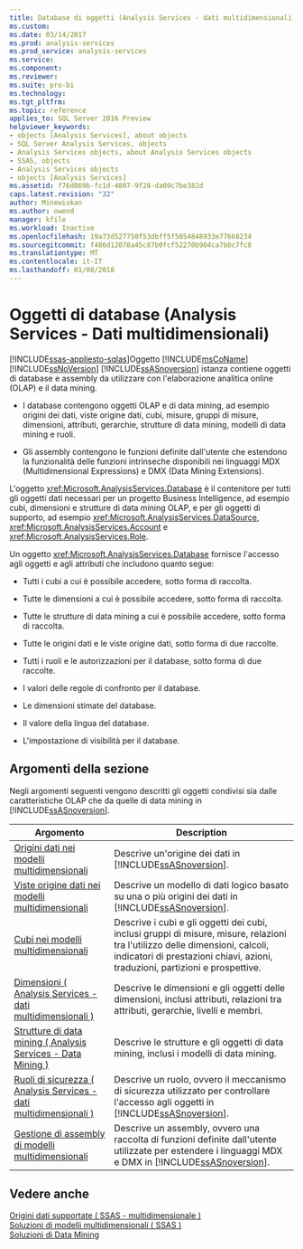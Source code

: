 ```yaml
---
title: Database di oggetti (Analysis Services - dati multidimensionali) | Documenti Microsoft
ms.custom: 
ms.date: 03/14/2017
ms.prod: analysis-services
ms.prod_service: analysis-services
ms.service: 
ms.component: 
ms.reviewer: 
ms.suite: pro-bi
ms.technology: 
ms.tgt_pltfrm: 
ms.topic: reference
applies_to: SQL Server 2016 Preview
helpviewer_keywords:
- objects [Analysis Services], about objects
- SQL Server Analysis Services, objects
- Analysis Services objects, about Analysis Services objects
- SSAS, objects
- Analysis Services objects
- objects [Analysis Services]
ms.assetid: f76d869b-fc1d-4807-9f28-da09c7be382d
caps.latest.revision: "32"
author: Minewiskan
ms.author: owend
manager: kfile
ms.workload: Inactive
ms.openlocfilehash: 19a73d527750f53dbff5f5054848933e77668234
ms.sourcegitcommit: f486d12078a45c87b0fcf52270b904ca7b0c7fc8
ms.translationtype: MT
ms.contentlocale: it-IT
ms.lasthandoff: 01/08/2018
---
```

# <a name="database-objects-analysis-services---multidimensional-data"></a>Oggetti di database (Analysis Services - Dati multidimensionali)
[!INCLUDE[ssas-appliesto-sqlas](../../../includes/ssas-appliesto-sqlas.md)]Oggetto [!INCLUDE[msCoName](../../../includes/msconame-md.md)] [!INCLUDE[ssNoVersion](../../../includes/ssnoversion-md.md)] [!INCLUDE[ssASnoversion](../../../includes/ssasnoversion-md.md)] istanza contiene oggetti di database e assembly da utilizzare con l'elaborazione analitica online (OLAP) e il data mining.  
  
-   I database contengono oggetti OLAP e di data mining, ad esempio origini dei dati, viste origine dati, cubi, misure, gruppi di misure, dimensioni, attributi, gerarchie, strutture di data mining, modelli di data mining e ruoli.  
  
-   Gli assembly contengono le funzioni definite dall'utente che estendono la funzionalità delle funzioni intrinseche disponibili nei linguaggi MDX (Multidimensional Expressions) e DMX (Data Mining Extensions).  
  
 L'oggetto <xref:Microsoft.AnalysisServices.Database> è il contenitore per tutti gli oggetti dati necessari per un progetto Business Intelligence, ad esempio cubi, dimensioni e strutture di data mining OLAP, e per gli oggetti di supporto, ad esempio <xref:Microsoft.AnalysisServices.DataSource>, <xref:Microsoft.AnalysisServices.Account> e <xref:Microsoft.AnalysisServices.Role>.  
  
 Un oggetto <xref:Microsoft.AnalysisServices.Database> fornisce l'accesso agli oggetti e agli attributi che includono quanto segue:  
  
-   Tutti i cubi a cui è possibile accedere, sotto forma di raccolta.  
  
-   Tutte le dimensioni a cui è possibile accedere, sotto forma di raccolta.  
  
-   Tutte le strutture di data mining a cui è possibile accedere, sotto forma di raccolta.  
  
-   Tutte le origini dati e le viste origine dati, sotto forma di due raccolte.  
  
-   Tutti i ruoli e le autorizzazioni per il database, sotto forma di due raccolte.  
  
-   I valori delle regole di confronto per il database.  
  
-   Le dimensioni stimate del database.  
  
-   Il valore della lingua del database.  
  
-   L'impostazione di visibilità per il database.  
  
## <a name="in-this-section"></a>Argomenti della sezione  
 Negli argomenti seguenti vengono descritti gli oggetti condivisi sia dalle caratteristiche OLAP che da quelle di data mining in [!INCLUDE[ssASnoversion](../../../includes/ssasnoversion-md.md)].  
  
|Argomento|Description|  
|-----------|-----------------|  
|[Origini dati nei modelli multidimensionali](../../../analysis-services/multidimensional-models/data-sources-in-multidimensional-models.md)|Descrive un'origine dei dati in [!INCLUDE[ssASnoversion](../../../includes/ssasnoversion-md.md)].|  
|[Viste origine dati nei modelli multidimensionali](../../../analysis-services/multidimensional-models/data-source-views-in-multidimensional-models.md)|Descrive un modello di dati logico basato su una o più origini dei dati in [!INCLUDE[ssASnoversion](../../../includes/ssasnoversion-md.md)].|  
|[Cubi nei modelli multidimensionali](../../../analysis-services/multidimensional-models/cubes-in-multidimensional-models.md)|Descrive i cubi e gli oggetti dei cubi, inclusi gruppi di misure, misure, relazioni tra l'utilizzo delle dimensioni, calcoli, indicatori di prestazioni chiavi, azioni, traduzioni, partizioni e prospettive.|  
|[Dimensioni &#40; Analysis Services - dati multidimensionali &#41;](../../../analysis-services/multidimensional-models-olap-logical-dimension-objects/dimensions-analysis-services-multidimensional-data.md)|Descrive le dimensioni e gli oggetti delle dimensioni, inclusi attributi, relazioni tra attributi, gerarchie, livelli e membri.|  
|[Strutture di data mining &#40; Analysis Services - Data Mining &#41;](../../../analysis-services/data-mining/mining-structures-analysis-services-data-mining.md)|Descrive le strutture e gli oggetti di data mining, inclusi i modelli di data mining.|  
|[Ruoli di sicurezza &#40; Analysis Services - dati multidimensionali &#41;](../../../analysis-services/multidimensional-models/olap-logical/security-roles-analysis-services-multidimensional-data.md)|Descrive un ruolo, ovvero il meccanismo di sicurezza utilizzato per controllare l'accesso agli oggetti in [!INCLUDE[ssASnoversion](../../../includes/ssasnoversion-md.md)].|  
|[Gestione di assembly di modelli multidimensionali](../../../analysis-services/multidimensional-models/multidimensional-model-assemblies-management.md)|Descrive un assembly, ovvero una raccolta di funzioni definite dall'utente utilizzate per estendere i linguaggi MDX e DMX in [!INCLUDE[ssASnoversion](../../../includes/ssasnoversion-md.md)].|  
  
## <a name="see-also"></a>Vedere anche  
 [Origini dati supportate &#40; SSAS - multidimensionale &#41;](../../../analysis-services/multidimensional-models/supported-data-sources-ssas-multidimensional.md)   
 [Soluzioni di modelli multidimensionali &#40; SSAS &#41;](../../../analysis-services/multidimensional-models/multidimensional-model-solutions-ssas.md)   
 [Soluzioni di Data Mining](../../../analysis-services/data-mining/data-mining-solutions.md)  
  
  

